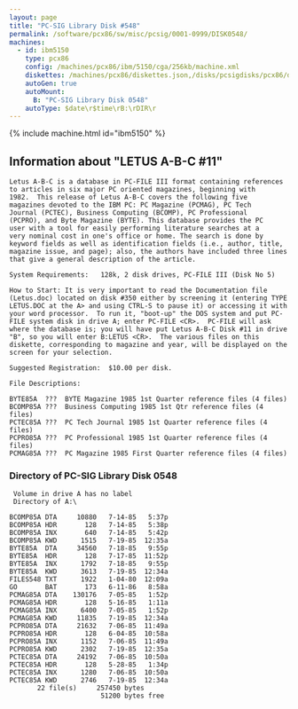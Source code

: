```yaml
---
layout: page
title: "PC-SIG Library Disk #548"
permalink: /software/pcx86/sw/misc/pcsig/0001-0999/DISK0548/
machines:
  - id: ibm5150
    type: pcx86
    config: /machines/pcx86/ibm/5150/cga/256kb/machine.xml
    diskettes: /machines/pcx86/diskettes.json,/disks/pcsigdisks/pcx86/diskettes.json
    autoGen: true
    autoMount:
      B: "PC-SIG Library Disk 0548"
    autoType: $date\r$time\rB:\rDIR\r
---
```


{% include machine.html id="ibm5150" %}

## Information about "LETUS A-B-C #11"

    Letus A-B-C is a database in PC-FILE III format containing references
    to articles in six major PC oriented magazines, beginning with
    1982.  This release of Letus A-B-C covers the following five
    magazines devoted to the IBM PC: PC Magazine (PCMAG), PC Tech
    Journal (PCTEC), Business Computing (BCOMP), PC Professional
    (PCPRO), and Byte Magazine (BYTE). This database provides the PC
    user with a tool for easily performing literature searches at a
    very nominal cost in one's office or home. The search is done by
    keyword fields as well as identification fields (i.e., author, title,
    magazine issue, and page); also, the authors have included three lines
    that give a general description of the article.
    
    System Requirements:   128k, 2 disk drives, PC-FILE III (Disk No 5)
    
    How to Start: It is very important to read the Documentation file
    (Letus.doc) located on disk #350 either by screening it (entering TYPE
    LETUS.DOC at the A> and using CTRL-S to pause it) or accessing it with
    your word processor.  To run it, "boot-up" the DOS system and put PC-
    FILE system disk in drive A; enter PC-FILE <CR>.  PC-FILE will ask
    where the database is; you will have put Letus A-B-C Disk #11 in drive
    "B", so you will enter B:LETUS <CR>.  The various files on this
    diskette, corresponding to magazine and year, will be displayed on the
    screen for your selection.
    
    Suggested Registration:  $10.00 per disk.
    
    File Descriptions:
    
    BYTE85A  ???  BYTE Magazine 1985 1st Quarter reference files (4 files)
    BCOMP85A ???  Business Computing 1985 1st Qtr reference files (4 files)
    PCTEC85A ???  PC Tech Journal 1985 1st Quarter reference files (4 files)
    PCPRO85A ???  PC Professional 1985 1st Quarter reference files (4 files)
    PCMAG85A ???  PC Magazine 1985 First Quarter reference files (4 files)

### Directory of PC-SIG Library Disk 0548

     Volume in drive A has no label
     Directory of A:\

    BCOMP85A DTA     10880   7-14-85   5:37p
    BCOMP85A HDR       128   7-14-85   5:38p
    BCOMP85A INX       640   7-14-85   5:42p
    BCOMP85A KWD      1515   7-19-85  12:35a
    BYTE85A  DTA     34560   7-18-85   9:55p
    BYTE85A  HDR       128   7-17-85  11:52p
    BYTE85A  INX      1792   7-18-85   9:55p
    BYTE85A  KWD      3613   7-19-85  12:34a
    FILES548 TXT      1922   1-04-80  12:09a
    GO       BAT       173   6-11-86   8:58a
    PCMAG85A DTA    130176   7-05-85   1:52p
    PCMAG85A HDR       128   5-16-85   1:11a
    PCMAG85A INX      6400   7-05-85   1:52p
    PCMAG85A KWD     11835   7-19-85  12:34a
    PCPRO85A DTA     21632   7-06-85  11:49a
    PCPRO85A HDR       128   6-04-85  10:58a
    PCPRO85A INX      1152   7-06-85  11:49a
    PCPRO85A KWD      2302   7-19-85  12:35a
    PCTEC85A DTA     24192   7-06-85  10:50a
    PCTEC85A HDR       128   5-28-85   1:34p
    PCTEC85A INX      1280   7-06-85  10:50a
    PCTEC85A KWD      2746   7-19-85  12:34a
           22 file(s)     257450 bytes
                           51200 bytes free
